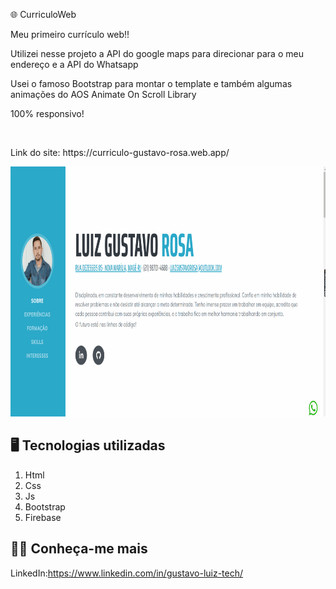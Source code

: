 :globe_with_meridians: CurriculoWeb

<P>Meu primeiro currículo web!!</P>
<p>Utilizei nesse projeto a API do google maps para direcionar para o meu endereço e a API do Whatsapp</p>
<P>Usei o famoso Bootstrap para montar o template e também algumas animações do AOS
Animate On Scroll Library</P>
<P>100% responsivo!</P>
<br>
<P>Link do site: https://curriculo-gustavo-rosa.web.app/ </P>

<img src="https://github.com/luiz-lgrp/CurriculoWeb/blob/main/midia/cweb.gif" width="800" height="400" />

## :desktop_computer: Tecnologias utilizadas

1. Html
1. Css
1. Js
1. Bootstrap
1. Firebase


## :raising_hand_man: Conheça-me mais

LinkedIn:https://www.linkedin.com/in/gustavo-luiz-tech/
